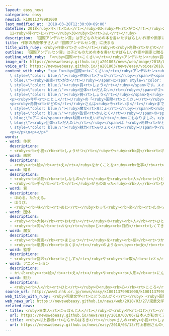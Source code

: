 ```yaml
---
layout: easy_news
categories: easy
newsid: k10011379981000
last_modified_at: '2018-03-28T12:30:00+09:00'
datetime: 2018<ruby>年<rt>ねん</rt></ruby>03<ruby>月<rt>がつ</rt></ruby>28<ruby>日<rt>にち</rt></ruby>
  12<ruby>時<rt>じ</rt></ruby>30<ruby>分<rt>ふん</rt></ruby>
description: 「国際アンデルセン賞」は子どものための本を書いたすばらしい作家や画家に贈る賞です。
title: 作家の角野栄子さんが「国際アンデルセン賞」に決まる
title_with_ruby: <ruby>作家<rt>さっか</rt></ruby>の<ruby>角野<rt>かどの</rt></ruby><ruby>栄子<rt>えいこ</rt></ruby>さんが「<ruby>国際<rt>こくさい</rt></ruby>アンデルセン<ruby>賞<rt>しょう</rt></ruby>」に<ruby>決<rt>き</rt></ruby>まる
outline: 「国際アンデルセン賞」は子どものための本を書いたすばらしい作家や画家に贈る賞です。
outline_with_ruby: 「<ruby>国際<rt>こくさい</rt></ruby>アンデルセン<ruby>賞<rt>しょう</rt></ruby>」は<ruby>子<rt>こ</rt></ruby>どものための<ruby>本<rt>ほん</rt></ruby>を<ruby>書<rt>か</rt></ruby>いたすばらしい<ruby>作家<rt>さっか</rt></ruby>や<ruby>画家<rt>がか</rt></ruby>に<ruby>贈<rt>おく</rt></ruby>る<ruby>賞<rt>しょう</rt></ruby>です。
image_url: https://newswebeasy.github.io/ja201803/news/web/image/2018/03/27/K10011379981_1803270814_1803270826_01_02.jpg
voice_url: https://newswebeasy.github.io/ja201803/news/easy/voice/2018/03/28/k10011379981000.mp4
content_with_ruby: "<p>「<ruby>国際<rt>こくさい</rt></ruby>アンデルセン<ruby>賞<rt>しょう</rt></ruby>」は<ruby>子<rt>こ</rt></ruby>どものための<ruby>本<rt>ほん</rt></ruby>を<ruby>書<rt>か</rt></ruby>いたすばらしい<span\
  \ style=\"color: blue;\"><ruby>作家<rt>さっか</rt></ruby></span>や<span style=\"color:\
  \ blue;\"><ruby>画家<rt>がか</rt></ruby></span>に<span style=\"color: blue;\"><ruby>贈<rt>おく</rt></ruby>る</span><span\
  \ style=\"color: blue;\"><ruby>賞<rt>しょう</rt></ruby></span>です。スイスにある<ruby>国際児童図書評議会<rt>こくさいじどうとしょひょうぎかい</rt></ruby>という<span\
  \ style=\"color: blue;\"><ruby>団体<rt>だんたい</rt></ruby></span>が２<ruby>年<rt>ねん</rt></ruby>に１<ruby>度<rt>ど</rt></ruby>、この<span\
  \ style=\"color: blue;\"><ruby>賞<rt>しょう</rt></ruby></span>を<ruby>選<rt>えら</rt></ruby>んでいます。</p>\n\
  <p><ruby>今年<rt>ことし</rt></ruby>の「<ruby>国際<rt>こくさい</rt></ruby>アンデルセン<ruby>賞<rt>しょう</rt></ruby>」の<ruby>作家賞<rt>さっかしょう</rt></ruby>が<ruby>日本<rt>にっぽん</rt></ruby>の<ruby>角野<rt>かどの</rt></ruby><ruby>栄子<rt>えいこ</rt></ruby>さんに<ruby>決<rt>き</rt></ruby>まりました。</p>\n\
  <p><ruby>角野<rt>かどの</rt></ruby>さんは<ruby>今<rt>いま</rt></ruby>までに２００ぐらいの<ruby>本<rt>ほん</rt></ruby>を<ruby>書<rt>か</rt></ruby>きました。<span\
  \ style=\"color: blue;\"><ruby>魔女<rt>まじょ</rt></ruby></span>の<ruby>女<rt>おんな</rt></ruby>の<ruby>子<rt>こ</rt></ruby>の<ruby>話<rt>はなし</rt></ruby>を<ruby>書<rt>か</rt></ruby>いた「<ruby>魔女<rt>まじょ</rt></ruby>の<ruby>宅急便<rt>たっきゅうびん</rt></ruby>」という<ruby>本<rt>ほん</rt></ruby>は、<ruby>宮崎<rt>みやざき</rt></ruby><ruby>駿<rt>はやお</rt></ruby><span\
  \ style=\"color: blue;\"><ruby>監督<rt>かんとく</rt></ruby></span>の<span style=\"color:\
  \ blue;\">アニメ</span><ruby>映画<rt>えいが</rt></ruby>にもなりました。</p>\n<p><span style=\"color:\
  \ blue;\"><ruby>団体<rt>だんたい</rt></ruby></span>は「<ruby>角野<rt>かどの</rt></ruby>さんの<ruby>本<rt>ほん</rt></ruby>には、<ruby>言葉<rt>ことば</rt></ruby>で<ruby>言<rt>い</rt></ruby>うことができないぐらいの<span\
  \ style=\"color: blue;\"><ruby>魅力<rt>みりょく</rt></ruby></span>や<ruby>優<rt>やさ</rt></ruby>しさなどがあります」と<ruby>言<rt>い</rt></ruby>っています。「<ruby>国際<rt>こくさい</rt></ruby>アンデルセン<ruby>賞<rt>しょう</rt></ruby>」の<ruby>作家賞<rt>さっかしょう</rt></ruby>をもらう<ruby>日本人<rt>にっぽんじん</rt></ruby>は、<ruby>角野<rt>かどの</rt></ruby>さんが３<ruby>人<rt>にん</rt></ruby><ruby>目<rt>め</rt></ruby>です。</p>\n\
  <p></p>\n<p></p>"
words:
- word: 作家
  descriptions:
  - <ruby><rb>小説</rb><rt>しょうせつ</rt></ruby>や<ruby><rb>劇</rb><rt>げき</rt></ruby>・<ruby><rb>童話</rb><rt>どうわ</rt></ruby>などを<ruby><rb>書</rb><rt>か</rt></ruby>く<ruby><rb>人</rb><rt>ひと</rt></ruby>。
- word: 画家
  descriptions:
  - <ruby><rb>絵</rb><rt>え</rt></ruby>をかくことを<ruby><rb>仕事</rb><rt>しごと</rt></ruby>にしている<ruby><rb>人</rb><rt>ひと</rt></ruby>。<ruby><rb>絵</rb><rt>え</rt></ruby>かき。
- word: 贈る
  descriptions:
  - <ruby><rb>品物</rb><rt>しなもの</rt></ruby>を<ruby><rb>人</rb><rt>ひと</rt></ruby>にあげる。プレゼントする。
  - <ruby><rb>手</rb><rt>て</rt></ruby>がらのあった<ruby><rb>人</rb><rt>ひと</rt></ruby>に、<ruby><rb>位</rb><rt>くらい</rt></ruby>やくんしょうなどをあたえる。
- word: 賞
  descriptions:
  - ほめる。たたえる。
  - ほうび。
  - <ruby><rb>味</rb><rt>あじ</rt></ruby>わって<ruby><rb>楽</rb><rt>たの</rt></ruby>しむ。
- word: 団体
  descriptions:
  - <ruby><rb>大勢</rb><rt>おおぜい</rt></ruby>の<ruby><rb>人</rb><rt>ひと</rt></ruby>の<ruby><rb>集</rb><rt>あつ</rt></ruby>まり。
  - <ruby><rb>同</rb><rt>おな</rt></ruby>じ<ruby><rb>目的</rb><rt>もくてき</rt></ruby>を<ruby><rb>持</rb><rt>も</rt></ruby>った<ruby><rb>人々</rb><rt>ひとびと</rt></ruby>の<ruby><rb>集</rb><rt>あつ</rt></ruby>まり。
- word: 魔女
  descriptions:
  - <ruby><rb>魔術</rb><rt>まじゅつ</rt></ruby>を<ruby><rb>使</rb><rt>つか</rt></ruby>う<ruby><rb>女</rb><rt>おんな</rt></ruby>。
  - <ruby><rb>悪魔</rb><rt>あくま</rt></ruby>のような<ruby><rb>女</rb><rt>おんな</rt></ruby>。ふしぎな<ruby><rb>力</rb><rt>ちから</rt></ruby>を<ruby><rb>持</rb><rt>も</rt></ruby>った<ruby><rb>女</rb><rt>おんな</rt></ruby>。
- word: 監督
  descriptions:
  - <ruby><rb>指図</rb><rt>さしず</rt></ruby>や<ruby><rb>取</rb><rt>と</rt></ruby>りしまりなどをすること。また、その<ruby><rb>人</rb><rt>ひと</rt></ruby>。
- word: アニメーション
  descriptions:
  - かいた<ruby><rb>絵</rb><rt>え</rt></ruby>や<ruby><rb>人形</rb><rt>にんぎょう</rt></ruby>を、<ruby><rb>動</rb><rt>うご</rt></ruby>きに<ruby><rb>従</rb><rt>したが</rt></ruby>って<ruby><rb>一</rb><rt>ひと</rt></ruby>こま<ruby><rb>一</rb><rt>ひと</rt></ruby>こま<ruby><rb>撮影</rb><rt>さつえい</rt></ruby>し、それを<ruby><rb>映</rb><rt>うつ</rt></ruby>して<ruby><rb>実際</rb><rt>じっさい</rt></ruby>に<ruby><rb>動</rb><rt>うご</rt></ruby>いているように<ruby><rb>見</rb><rt>み</rt></ruby>せる<ruby><rb>映画</rb><rt>えいが</rt></ruby>。<ruby><rb>動画</rb><rt>どうが</rt></ruby>。アニメ。
- word: 魅力
  descriptions:
  - <ruby><rb>人</rb><rt>ひと</rt></ruby>の<ruby><rb>心</rb><rt>こころ</rt></ruby>を<ruby><rb>引</rb><rt>ひ</rt></ruby>きつける<ruby><rb>力</rb><rt>ちから</rt></ruby>。
source_url: http://www3.nhk.or.jp/news/easy/k10011379981000/k10011379981000.html
web_title_with_ruby: <ruby>児童文学<rt>じどうぶんがく</rt></ruby> <ruby>国際<rt>こくさい</rt></ruby><ruby>アンデルセン<rt>あんでるせん</rt></ruby><ruby>賞<rt>しょう</rt></ruby>の<ruby>作家<rt>さっか</rt></ruby><ruby>賞<rt>しょう</rt></ruby>に<ruby>角野<rt>かどの</rt></ruby><ruby>栄子<rt>えいこ</rt></ruby>さん
web_news_url: https://newswebeasy.github.io/news/web/2018/03/27/児童文学-国際アンデルセン賞の作家賞に角野栄子さん
related_news:
- title: <ruby>日本人<rt>にっぽんじん</rt></ruby>が<ruby>初<rt>はじ</rt></ruby>めてアカデミー<ruby>賞<rt>しょう</rt></ruby>のメーキャップの<ruby>賞<rt>しょう</rt></ruby>をもらう
  url: https://newswebeasy.github.io/news/easy/2018/03/06/日本人が初めてアカデミー賞のメーキャップの賞をもらう
- title: <ruby>村上春樹<rt>むらかみはるき</rt></ruby>さんの<ruby>小説<rt>しょうせつ</rt></ruby>「<ruby>騎士団長殺<rt>きしだんちょうごろ</rt></ruby>し」を<ruby>中国<rt>ちゅうごく</rt></ruby>で<ruby>売<rt>う</rt></ruby>り<ruby>始<rt>はじ</rt></ruby>める
  url: https://newswebeasy.github.io/news/easy/2018/03/13/村上春樹さんの小説騎士団長殺しを中国で売り始める
...
```


